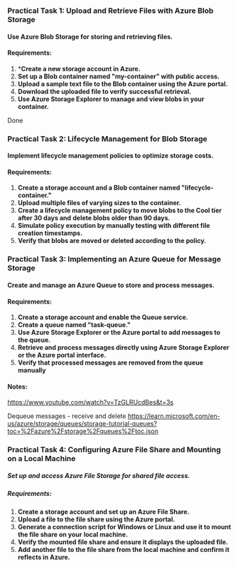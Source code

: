 ### Practical Task 1: Upload and Retrieve Files with Azure Blob Storage
#### Use Azure Blob Storage for storing and retrieving files.
#### Requirements:
1. ***Create a new storage account in Azure.**
2. **Set up a Blob container named "my-container" with public access.**
3. **Upload a sample text file to the Blob container using the Azure portal.**
4. **Download the uploaded file to verify successful retrieval.**
5. **Use Azure Storage Explorer to manage and view blobs in your container.**

Done

### Practical Task 2: Lifecycle Management for Blob Storage
#### Implement lifecycle management policies to optimize storage costs.
#### Requirements:
1. **Create a storage account and a Blob container named "lifecycle-container."**
2. **Upload multiple files of varying sizes to the container.**
3. **Create a lifecycle management policy to move blobs to the Cool tier after 30 days and**
**delete blobs older than 90 days.**
4. **Simulate policy execution by manually testing with different file creation timestamps.**
5. **Verify that blobs are moved or deleted according to the policy.**

### Practical Task 3: Implementing an Azure Queue for Message Storage
#### Create and manage an Azure Queue to store and process messages.
#### Requirements:
1. **Create a storage account and enable the Queue service.**
2. **Create a queue named "task-queue."**
3. **Use Azure Storage Explorer or the Azure portal to add messages to the queue.**
4. **Retrieve and process messages directly using Azure Storage Explorer or the Azure portal**
**interface.**
5. **Verify that processed messages are removed from the queue manually**

#### Notes:
https://www.youtube.com/watch?v=TzGLRUcdBes&t=3s

Dequeue messages - receive and delete
https://learn.microsoft.com/en-us/azure/storage/queues/storage-tutorial-queues?toc=%2Fazure%2Fstorage%2Fqueues%2Ftoc.json

### Practical Task 4: Configuring Azure File Share and Mounting on a Local Machine
##### Set up and access Azure File Storage for shared file access.
##### Requirements:
1. **Create a storage account and set up an Azure File Share.**
2. **Upload a file to the file share using the Azure portal.**
3. **Generate a connection script for Windows or Linux and use it to mount the file share on your**
**local machine.**
4. **Verify the mounted file share and ensure it displays the uploaded file.**
5. **Add another file to the file share from the local machine and confirm it reflects in Azure.** 